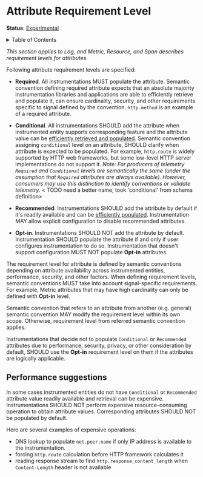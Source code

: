 # Attribute Requirement Level

**Status**: [Experimental](../document-status.md)

<details>
<summary>Table of Contents</summary>

<!-- toc -->

- [Performance suggestions](#performance-suggestions)

<!-- tocstop -->

</details>

_This section applies to Log, and Metric, Resource, and Span describes requirement levels for attributes._

Following attribute requirement levels are specified:

- **Required**. All instrumentations MUST populate the attribute. Semantic convention defining required attribute expects that an absolute majority instrumentation libraries and applications are able to efficiently retrieve and populate it, can ensure cardinality, security, and other requirements specific to signal defined by the convention. `http.method` is an example of a required attribute.

- **Conditional**. All instrumentations SHOULD add the attribute when instrumented entity supports corresponding feature and the attribute value can be [efficiently retrieved and populated](#performance-suggestions). Semantic convention assigning `conditional` level on an attribute, SHOULD clarify when attribute is expected to be populated.
For example, `http.route` is widely supported by HTTP web frameworks, but some low-level HTTP server implementations do not support it.
_Note: For producers of telemetry `Required` and `Conditional` levels are semantically the same (under the assumption that `Required` attributes are always available). However, consumers may use this distinction to identify conventions or validate telemetry._
< TODO need a better name, took 'conditional' from schema definition>

- **Recommended**. Instrumentations SHOULD add the attribute by default if it's readily available and can be [efficiently populated](#performance-suggestions). Instrumentation MAY allow explicit configuration to disable recommended attributes.

- **Opt-in**. Instrumentations SHOULD NOT add the attribute by default. Instrumentation SHOULD populate the attribute if and only if user configures instrumentation to do so. Instrumentation that doesn't support configuration MUST NOT populate **Opt-in** attributes.

The requirement level for attribute is defined by semantic conventions depending on attribute availability across instrumented entities, performance, security, and other factors. When defining requirement levels, semantic conventions MUST take into account signal-specific requirements. For example, Metric attributes that may have high cardinality can only be defined with **Opt-in** level.

Semantic convention that refers to an attribute from another (e.g. general) semantic convention MAY modify the requirement level within its own scope. Otherwise, requirement level from referred semantic convention applies.

Instrumentations that decide not to populate `Conditional` or `Recommended` attributes due to performance, security, privacy, or other consideration by default, SHOULD use the **Opt-in** requirement level on them if the attributes are logically applicable.

## Performance suggestions

In some cases instrumented entities do not have `Conditional` or `Recommended` attribute value readily available and retrieval can be expensive. Instrumentations SHOULD NOT perform expensive resource-consuming operation to obtain attribute values. Corresponding attributes SHOULD NOT be populated by default.

Here are several examples of expensive operations:

- DNS lookup to populate `net.peer.name` if only IP address is available to the instrumentation.
- forcing `http.route` calculation before HTTP framework calculates it
- reading response stream to find `http.response_content_length` when `Content-Length` header is not available
